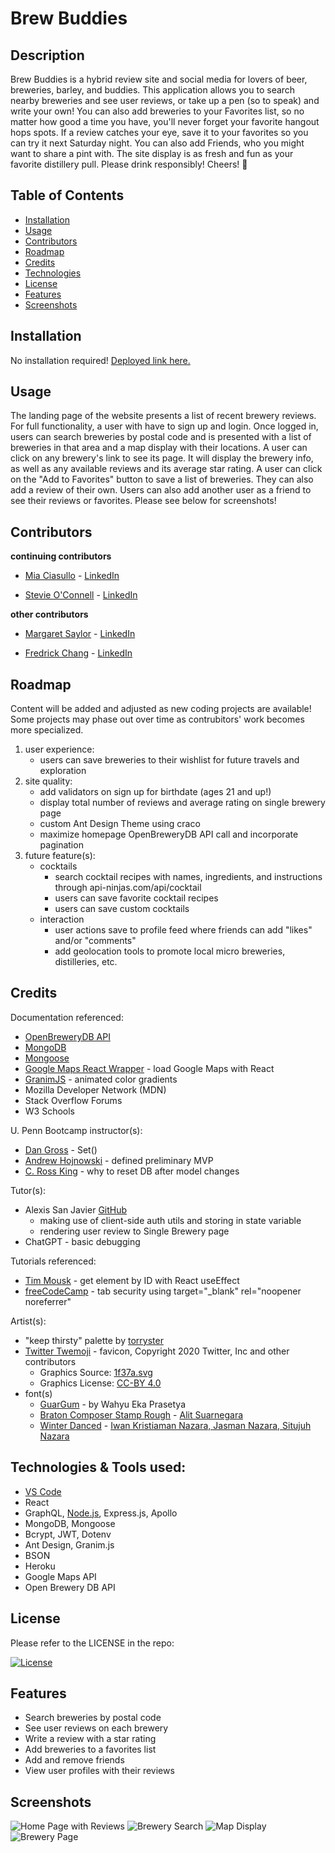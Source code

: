 # Brew Buddies

## Description

Brew Buddies is a hybrid review site and social media for lovers of beer, breweries, barley, and buddies. This application allows you to search nearby breweries and see user reviews, or take up a pen (so to speak) and write your own! You can also add breweries to your Favorites list, so no matter how good a time you have, you'll never forget your favorite hangout hops spots. If a review catches your eye, save it to your favorites so you can try it next Saturday night. You can also add Friends, who you might want to share a pint with. The site display is as fresh and fun as your favorite distillery pull. Please drink responsibly! Cheers! 🍻


## Table of Contents

- [Installation](#installation)
- [Usage](#usage)
- [Contributors](#contributors)
- [Roadmap](#roadmap)
- [Credits](#credits)
- [Technologies](#technologies)
- [License](#license)
- [Features](#features)
- [Screenshots](#screenshots)


## Installation

No installation required! [Deployed link here.](https://fierce-basin-42875.herokuapp.com/)


## Usage

The landing page of the website presents a list of recent brewery reviews. For full functionality, a user with have to sign up and login. Once logged in, users can search breweries by postal code and is presented with a list of breweries in that area and a map display with their locations. A user can click on any brewery's link to see its page. It will display the brewery info, as well as any available reviews and its average star rating. A user can click on the "Add to Favorites" button to save a list of breweries. They can also add a review of their own. Users can also add another user as a friend to see their reviews or favorites. Please see below for screenshots!


## Contributors

 **continuing contributors**
- [Mia Ciasullo](https://github.com/miacias) - [LinkedIn](https://www.linkedin.com/in/miaciasullo)

- [Stevie O'Connell](https://github.com/OConnell-Coder) - [LinkedIn](https://www.linkedin.com/in/stephanie-o-connell-965051274)

**other contributors** 

- [Margaret Saylor](https://github.com/msaylorphila) - [LinkedIn](https://www.linkedin.com/in/margaret-saylor)

- [Fredrick Chang](https://github.com/LearnedDr) - [LinkedIn](https://www.linkedin.com/in/fredrick-chang-85987672)


## Roadmap

Content will be added and adjusted as new coding projects are available! Some projects may phase out over time as contrubitors' work becomes more specialized.
1. user experience:
    - users can save breweries to their wishlist for future travels and exploration
2. site quality:
    - add validators on sign up for birthdate (ages 21 and up!)
    - display total number of reviews and average rating on single brewery page
    - custom Ant Design Theme using craco
    - maximize homepage OpenBreweryDB API call and incorporate pagination
3. future feature(s): 
    - cocktails
      - search cocktail recipes with names, ingredients, and instructions through api-ninjas.com/api/cocktail
      - users can save favorite cocktail recipes
      - users can save custom cocktails
    - interaction
      - user actions save to profile feed where friends can add "likes" and/or "comments"
      - add geolocation tools to promote local micro breweries, distilleries, etc.


## Credits

Documentation referenced:

- [OpenBreweryDB API](https://www.openbrewerydb.org/)
- [MongoDB](https://www.mongodb.com/docs/manual/)
- [Mongoose](https://mongoosejs.com/docs/)
- [Google Maps React Wrapper](https://github.com/googlemaps/react-wrapper/tree/main) - load Google Maps with React
- [GranimJS](https://sarcadass.github.io/granim.js/examples.html) - animated color gradients
- Mozilla Developer Network (MDN)
- Stack Overflow Forums
- W3 Schools

U. Penn Bootcamp instructor(s): 

- [Dan Gross](https://github.com/DanielWGross) - Set()
- [Andrew Hojnowski](https://github.com/aHojo) - defined preliminary MVP
- [C. Ross King](https://github.com/RomeoKilo125/) - why to reset DB after model changes

Tutor(s): 

- Alexis San Javier [GitHub](https://github.com/code-guy21)
  - making use of client-side auth utils and storing in state variable
  - rendering user review to Single Brewery page
- ChatGPT - basic debugging

Tutorials referenced:

- [Tim Mousk](https://timmousk.com/blog/react-get-element-by-id/) - get element by ID with React useEffect
- [freeCodeCamp](https://www.freecodecamp.org/news/how-to-use-html-to-open-link-in-new-tab/) - tab security using target="_blank" rel="noopener noreferrer"

Artist(s):

- "keep thirsty" palette by [torryster](https://www.colourlovers.com/palette/3364323/keep_thirsty)
- [Twitter Twemoji](https://github.com/twitter/twemoji) - favicon, Copyright 2020 Twitter, Inc and other contributors
  - Graphics Source: [1f37a.svg](https://github.com/twitter/twemoji/blob/master/assets/svg/1f37a.svg)
  - Graphics License: [CC-BY 4.0](https://creativecommons.org/licenses/by/4.0/)
- font(s)
  - [GuarGum](https://www.cdnfonts.com/g-guargum.font) - by Wahyu Eka Prasetya
  - [Braton Composer Stamp Rough](https://www.cdnfonts.com/braton-composer-stamp-rough.font) - [Alit Suarnegara](https://alitdesign.net/)
  - [Winter Danced](https://www.cdnfonts.com/winter-danced.font) - [Iwan Kristiaman Nazara, Jasman Nazara, Situjuh Nazara](https://7ntypes.com)


## Technologies & Tools used:

- [VS Code](https://code.visualstudio.com/)
- React
- GraphQL, [Node.js](https://nodejs.org/en/), Express.js, Apollo
- MongoDB, Mongoose
- Bcrypt, JWT, Dotenv
- Ant Design, Granim.js
- BSON
- Heroku
- Google Maps API
- Open Brewery DB API


## License

Please refer to the LICENSE in the repo:

[![License](https://img.shields.io/badge/license-MIT-blue?logo=github)](https://github.com/miacias/brew-buddies/blob/main/LICENSE)


## Features

- Search breweries by postal code
- See user reviews on each brewery
- Write a review with a star rating
- Add breweries to a favorites list
- Add and remove friends
- View user profiles with their reviews


## Screenshots

![Home Page with Reviews](assets/home-pg-reviews.png)
![Brewery Search](assets/brewery-search.png)
![Map Display](assets/map-display.png)
![Brewery Page](assets/single-brewery-pg.png)
